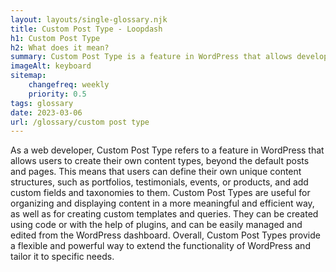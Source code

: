 ```yaml
--- 
layout: layouts/single-glossary.njk
title: Custom Post Type - Loopdash
h1: Custom Post Type
h2: What does it mean?
summary: Custom Post Type is a feature in WordPress that allows developers to create their own content types with custom fields and taxonomies.
imageAlt: keyboard
sitemap:
	changefreq: weekly
	priority: 0.5
tags: glossary
date: 2023-03-06
url: /glossary/custom post type
---
```


As a web developer, Custom Post Type refers to a feature in WordPress that allows users to create their own content types, beyond the default posts and pages. This means that users can define their own unique content structures, such as portfolios, testimonials, events, or products, and add custom fields and taxonomies to them. Custom Post Types are useful for organizing and displaying content in a more meaningful and efficient way, as well as for creating custom templates and queries. They can be created using code or with the help of plugins, and can be easily managed and edited from the WordPress dashboard. Overall, Custom Post Types provide a flexible and powerful way to extend the functionality of WordPress and tailor it to specific needs.